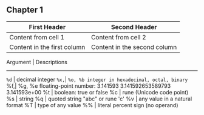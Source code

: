 ## Chapter 1
First Header | Second Header
------------ | -------------
Content from cell 1 | Content from cell 2
Content in the first column | Content in the second column

Argument | Descriptions
--------   ------------
`%d` | decimal integer 
`%x,`| `%o, %b integer in hexadecimal, octal, binary` 
%f,| %g, %e floating-point number: 3.141593 3.141592653589793 3.141593e+00 
%t | boolean: true or false 
%c | rune (Unicode code point) 
%s | string 
%q | quoted string "abc" or rune 'c' 
%v | any value in a natural format 
%T | type of any value 
%% | literal percent sign (no operand)
